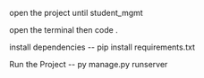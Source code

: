 open the project until student_mgmt

open the terminal then code .

install dependencies -- pip install requirements.txt

Run the Project -- py manage.py runserver